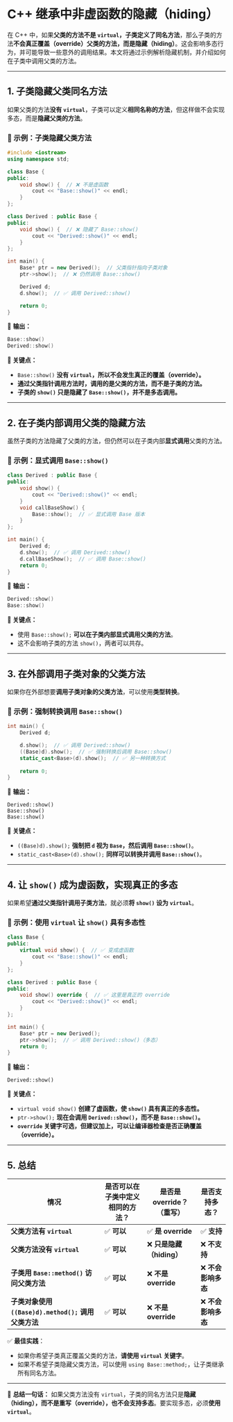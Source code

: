 # C++ 继承中非虚函数的隐藏（hiding）

在 C++ 中，如果**父类的方法不是 `virtual`，子类定义了同名方法**，那么子类的方法**不会真正覆盖（override）父类的方法，而是隐藏（hiding）**。这会影响多态行为，并可能导致一些意外的调用结果。本文将通过示例解析隐藏机制，并介绍如何在子类中调用父类的方法。

---

## 1. 子类隐藏父类同名方法

如果父类的方法**没有 `virtual`**，子类可以定义**相同名称的方法**，但这样做不会实现多态，而是**隐藏父类的方法**。

### 🌟 示例：子类隐藏父类方法

```cpp
#include <iostream>
using namespace std;

class Base {
public:
    void show() {  // ❌ 不是虚函数
        cout << "Base::show()" << endl;
    }
};

class Derived : public Base {
public:
    void show() {  // ❌ 隐藏了 Base::show()
        cout << "Derived::show()" << endl;
    }
};

int main() {
    Base* ptr = new Derived();  // 父类指针指向子类对象
    ptr->show();  // ❌ 仍然调用 Base::show()

    Derived d;
    d.show();  // ✅ 调用 Derived::show()

    return 0;
}
```

🔹 **输出：**

```cpp
Base::show()
Derived::show()
```

**🚀 关键点：**

- `Base::show()` **没有 `virtual`，所以不会发生真正的覆盖（override）。**
- **通过父类指针调用方法时，调用的是父类的方法，而不是子类的方法。**
- **子类的 `show()` 只是隐藏了 `Base::show()`，并不是多态调用。**

---

## 2. 在子类内部调用父类的隐藏方法

虽然子类的方法隐藏了父类的方法，但仍然可以在子类内部**显式调用**父类的方法。

### 🌟 示例：显式调用 `Base::show()`

```cpp
class Derived : public Base {
public:
    void show() {
        cout << "Derived::show()" << endl;
    }
    void callBaseShow() {
        Base::show();  // ✅ 显式调用 Base 版本
    }
};

int main() {
    Derived d;
    d.show();  // ✅ 调用 Derived::show()
    d.callBaseShow();  // ✅ 调用 Base::show()
    return 0;
}
```

🔹 **输出：**

```cpp
Derived::show()
Base::show()
```

**🚀 关键点：**

- 使用 `Base::show();` **可以在子类内部显式调用父类的方法**。
- 这不会影响子类的方法 `show()`，两者可以共存。

---

## 3. 在外部调用子类对象的父类方法

如果你在外部想要**调用子类对象的父类方法**，可以使用**类型转换**。

### 🌟 示例：强制转换调用 `Base::show()`
```cpp
int main() {
    Derived d;

    d.show();  // ✅ 调用 Derived::show()
    ((Base)d).show();  // ✅ 强制转换后调用 Base::show()
    static_cast<Base>(d).show();  // ✅ 另一种转换方式
    
    return 0;
}
```
🔹 **输出：**
```
Derived::show()
Base::show()
Base::show()
```

**🚀 关键点：**
- `((Base)d).show();` **强制把 `d` 视为 `Base`，然后调用 `Base::show()`**。
- `static_cast<Base>(d).show();` **同样可以转换并调用 `Base::show()`**。

---

## 4. 让 `show()` 成为虚函数，实现真正的多态

如果希望**通过父类指针调用子类方法**，就必须**将 `show()` 设为 `virtual`**。

### 🌟 示例：使用 `virtual` 让 `show()` 具有多态性
```cpp
class Base {
public:
    virtual void show() {  // ✅ 变成虚函数
        cout << "Base::show()" << endl;
    }
};

class Derived : public Base {
public:
    void show() override {  // ✅ 这里是真正的 override
        cout << "Derived::show()" << endl;
    }
};

int main() {
    Base* ptr = new Derived();
    ptr->show();  // ✅ 调用 Derived::show()（多态）
    return 0;
}
```
🔹 **输出：**
```
Derived::show()
```

**🚀 关键点：**
- `virtual void show()` **创建了虚函数，使 `show()` 具有真正的多态性。**
- `ptr->show();` **现在会调用 `Derived::show()`，而不是 `Base::show()`。**
- **`override` 关键字可选，但建议加上，可以让编译器检查是否正确覆盖（override）。**

---

## 5. 总结

| **情况**                                            | **是否可以在子类中定义相同的方法？** | **是否是 override？（重写）** | **是否支持多态？** |
| --------------------------------------------------- | ------------------------------------ | ----------------------------- | ------------------ |
| **父类方法有 `virtual`**                            | ✅ **可以**                           | ✅ **是 override**             | ✅ **支持**         |
| **父类方法没有 `virtual`**                          | ✅ **可以**                           | ❌ **只是隐藏（hiding）**      | ❌ **不支持**       |
| **子类用 `Base::method()` 访问父类方法**            | ✅ **可以**                           | ❌ **不是 override**           | ❌ **不会影响多态** |
| **子类对象使用 `((Base)d).method();` 调用父类方法** | ✅ **可以**                           | ❌ **不是 override**           | ❌ **不会影响多态** |

✅ **最佳实践**：

- 如果你希望子类真正覆盖父类的方法，**请使用 `virtual` 关键字**。
- 如果不希望子类隐藏父类方法，可以使用 `using Base::method;`，让子类继承所有同名方法。

---

📌 **总结一句话：**
如果父类方法没有 `virtual`，子类的同名方法只是**隐藏（hiding），而不是重写（override），也不会支持多态**。要实现多态，必须**使用 `virtual`**。
